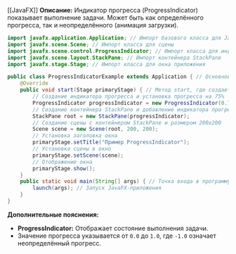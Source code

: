 [[JavaFX]]
**Описание:** Индикатор прогресса (ProgressIndicator) показывает выполнение задачи. Может быть как определённого прогресса, так и неопределённого (анимация загрузки).

```java ignore
import javafx.application.Application; // Импорт базового класса для JavaFX-приложений
import javafx.scene.Scene; // Импорт класса для сцены
import javafx.scene.control.ProgressIndicator; // Импорт класса для индикатора прогресса
import javafx.scene.layout.StackPane; // Импорт контейнера StackPane
import javafx.stage.Stage; // Импорт класса для окна приложения

public class ProgressIndicatorExample extends Application { // Основной класс, который наследуется от Application
    @Override
    public void start(Stage primaryStage) { // Метод start, где создается интерфейс приложения
        // Создание индикатора прогресса и установка прогресса на 75%
        ProgressIndicator progressIndicator = new ProgressIndicator(0.75);
        // Создание контейнера StackPane и добавление индикатора прогресса
        StackPane root = new StackPane(progressIndicator);
        // Создание сцены с контейнером StackPane и размером 200x200
        Scene scene = new Scene(root, 200, 200);
        // Установка заголовка окна
        primaryStage.setTitle("Пример ProgressIndicator");
        // Установка сцены в окно
        primaryStage.setScene(scene);
        // Отображение окна
        primaryStage.show();
    }
    public static void main(String[] args) { // Точка входа в программу
        launch(args); // Запуск JavaFX-приложения
    }
}
```

**Дополнительные пояснения:**

- **ProgressIndicator:** Отображает состояние выполнения задачи.
- Значение прогресса указывается от `0.0` до `1.0`, где `-1.0` означает неопределённый прогресс.